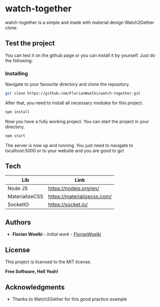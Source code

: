 # watch-together
watch-together is a simple and made with material design Watch2Gether clone.

## Test the project
You can test it on the github page or you can install it by yourself.
Just do the following:
### Installing
Navigate to your favourite directory and clone the repository.
```sh
git clone https://github.com/FlorianWoelki/watch-together.git
```

After that, you need to install all necessary modules for this project.
```sh
npm install
```

Now you have a fully working project. You can start the project in your directory.
```sh
npm start
```

The server is now up and running.
You just need to navigate to localhost:5000 or to your website and you are good to go!

## Tech
| Lib | Link |
| ------ | ------ |
|Node JS|https://nodejs.org/en/|
|MaterializeCSS|https://materializecss.com/|
|SocketIO|https://socket.io/|

## Authors
* **Florian Woelki** - *Initial work* - [FlorianWoelki](https://github.com/FlorianWoelki)

## License
This project is licensed to the MIT license.

**Free Software, Hell Yeah!**

## Acknowledgments
* Thanks to Watch2Gether for this good practice example

